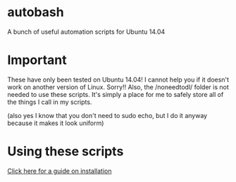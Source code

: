 # autobash
A bunch of useful automation scripts for Ubuntu 14.04

# Important
These have only been tested on Ubuntu 14.04! I cannot help you if it doesn't work on another version of Linux. Sorry!!
Also, the /noneedtodl/ folder is not needed to use these scripts. It's simply a place for me to safely store all of the things I call in my scripts.

(also yes I know that you don't need to sudo echo, but I do it anyway because it makes it look uniform)

# Using these scripts
[Click here for a guide on installation](https://github.com/nicememedude/autobash/wiki/Using-Scripts)
